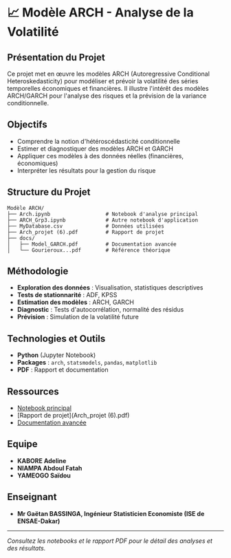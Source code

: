 # 📈 Modèle ARCH - Analyse de la Volatilité

## Présentation du Projet

Ce projet met en œuvre les modèles ARCH (Autoregressive Conditional Heteroskedasticity) pour modéliser et prévoir la volatilité des séries temporelles économiques et financières. Il illustre l'intérêt des modèles ARCH/GARCH pour l'analyse des risques et la prévision de la variance conditionnelle.

## Objectifs
- Comprendre la notion d'hétéroscédasticité conditionnelle
- Estimer et diagnostiquer des modèles ARCH et GARCH
- Appliquer ces modèles à des données réelles (financières, économiques)
- Interpréter les résultats pour la gestion du risque

## Structure du Projet

```
Modèle ARCH/
├── Arch.ipynb                  # Notebook d'analyse principal
├── ARCH_Grp3.ipynb             # Autre notebook d'application
├── MyDatabase.csv              # Données utilisées
├── Arch_projet (6).pdf         # Rapport de projet
├── docs/
│   ├── Model_GARCH.pdf         # Documentation avancée
│   └── Gourieroux...pdf        # Référence théorique
```

## Méthodologie
- **Exploration des données** : Visualisation, statistiques descriptives
- **Tests de stationnarité** : ADF, KPSS
- **Estimation des modèles** : ARCH, GARCH
- **Diagnostic** : Tests d'autocorrélation, normalité des résidus
- **Prévision** : Simulation de la volatilité future

## Technologies et Outils
- **Python** (Jupyter Notebook)
- **Packages** : `arch`, `statsmodels`, `pandas`, `matplotlib`
- **PDF** : Rapport et documentation

## Ressources
- [Notebook principal](Arch.ipynb)
- [Rapport de projet](Arch_projet (6).pdf)
- [Documentation avancée](docs/Model_GARCH.pdf)

## Equipe 

- **KABORE Adeline**
- **NIAMPA Abdoul Fatah**
- **YAMEOGO Saïdou**

## Enseignant

- **Mr Gaëtan BASSINGA, Ingénieur Statisticien Economiste (ISE de ENSAE-Dakar)**

---

*Consultez les notebooks et le rapport PDF pour le détail des analyses et des résultats.* 